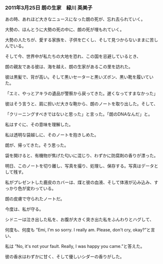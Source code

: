 <h3 class="heading">2011年3月25日 朗の生家　緑川 英美子</h3>

<p>あの時、あれほど大きなニュースになった朗の死が、忘れ去られていく。

大勢の、ほんとうに大勢の死の中に、朗の死が埋もれていく。

大勢の人たちが、愛する家族を、子供を亡くし、そして見つからないままに苦しんでいる。

そして今、世界中が私たちの大地を恐れ、この国を忌避しているとき、

朗の親友である彼は、海を越え、朗の生家があるこの里を訪れた。

彼は黒髪で、背が高い。そして黒いセーターと黒いズボン、黒い靴を履いていた。

「エミ、やっとアキラの遺品が警察から戻ってきた。遅くなってすまなかった」

彼はそう言うと、肩に担いだ大きな鞄から、朗のノートを取り出した。そして、

「クリーニングすべきではないと思った」と言った。「朗のDNAなんだ」と。

私はすぐに、その意味を理解した。

私は透明な袋越しに、そのノートを抱きしめた。

朗が、帰ってきた。そう思った。

袋を開けると、有機物が焦げた匂いに混じり、わずかに防腐剤の香りが漂った。

明日、このノートを切り離し、写真を撮り、処理し、保存する。写真はデータとして残す。

私がプレゼントした鹿皮のカバーは、煤と彼の血液、そして体液が沁み込み、すっかり色が変わっている。

朗の皮膚で守られたノートだ。

今度は、私が守る。

シドニーは泣き出した私を、お腹が大きく突き出た私をふんわりとハグして、

何度も、何度も ”Emi, I'm so sorry. I really am. Please, don't cry, okay?”と言い、

私は ”No, it's not your fault. Really, I was happy you came.”と答えた。

彼の香水はわずかに甘く、そして優しいシダーの香りがした。</p>
